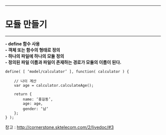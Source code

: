 <!--
{
	"title": "모듈 만들기",
	"group": 1,
	"order": 10
}
-->

-----------------------

# 모듈 만들기  #

-----------------------

**- define 함수 사용**  
**- 객체 또는 함수의 형태로 정의**  
**- 하나의 파일에 하나의 모듈 정의**  
**- 정의된 파일 이름과 파일이 존재하는 경로가 모듈의 이름이 된다.**

	define( [ ‘model/calculator’ ], function( calculator ) {

		// 나이 계산
		var age = calculator.calculateAge();

		return {
			name: ‘홍길동’,
			age: age,
			gender: ‘남‘
		};
	} );

참고 : <http://cornerstone.sktelecom.com/2/livedoc/#3>
